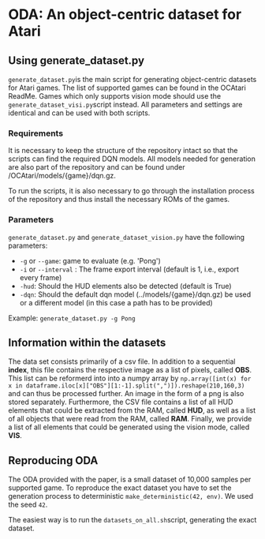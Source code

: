 # ODA: An object-centric dataset for Atari


<!-- #region -->
## Using generate_dataset.py
`generate_dataset.py`is the main script for generating object-centric datasets for Atari games. The list of supported games can be found in the OCAtari ReadMe. Games which only supports vision mode should use the `generate_dataset_visi.py`script instead. All parameters and settings are identical and can be used with both scripts. 


### Requirements
It is necessary to keep the structure of the repository intact so that the scripts can find the required DQN models. All models needed for generation are also part of the repository and can be found under /OCAtari/models/{game}/dqn.gz.

To run the scripts, it is also necessary to go through the installation process of the repository and thus install the necessary ROMs of the games.

### Parameters
`generate_dataset.py` and `generate_dataset_vision.py` have the following parameters:

* `-g` or `--game`: game to evaluate (e.g. 'Pong')
* `-i` or `--interval` : The frame export interval (default is 1, i.e., export every frame)
* `-hud`: Should the HUD elements also be detected (default is True)
* `-dqn`: Should the default dqn model (../models/{game}/dqn.gz) be used or a different model (in this case a path has to be provided)

Example: `generate_dataset.py -g Pong`
<!-- #endregion -->

## Information within the datasets
The data set consists primarily of a csv file. In addition to a sequential **index**, this file contains the respective image as a list of pixels, called **OBS**. This list can be reformerd into into a numpy array by
`np.array([int(x) for x in dataframe.iloc[x]["OBS"][1:-1].split(",")]).reshape(210,160,3)`
and can thus be processed further. An image in the form of a png is also stored separately. Furthermore, the CSV file contains a list of all HUD elements that could be extracted from the RAM, called **HUD**, as well as a list of all objects that were read from the RAM, called **RAM**. Finally, we provide a list of all elements that could be generated using the vision mode, called **VIS**.


## Reproducing ODA
The ODA provided with the paper, is a small dataset of 10,000 samples per supported game. To reproduce the exact dataset you have to set the generation process to deterministic `make_deterministic(42, env)`. We used the seed `42`.

The easiest way is to run the `datasets_on_all.sh`script, generating the exact dataset.

```python

```
